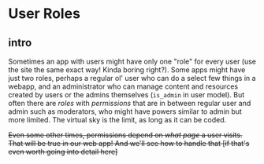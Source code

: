 
User Roles
==========

intro
-----

Sometimes an app with users might have only one "role" for every user (use the site the same exact way! Kinda boring right?). Some apps might have just two roles, perhaps a regular ol' user who can do a select few things in a webapp, and an administrator who can manage content and resources created by users or the admins themselves (`is_admin` in user model). But often there are *roles* with *permissions* that are in between regular user and admin such as moderators, who might have powers similar to admin but more limited. The virtual sky is the limit, as long as it can be coded.

~~Even some other times, permissions depend on *what page* a user visits. That will be true in our web app! And we'll see how to handle that [if that's even worth going into detail here]~~